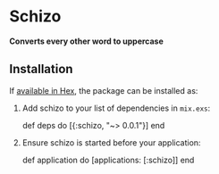 # Schizo

**Converts every other word to uppercase**

## Installation

If [available in Hex](https://hex.pm/docs/publish), the package can be installed as:

  1. Add schizo to your list of dependencies in `mix.exs`:

        def deps do
          [{:schizo, "~> 0.0.1"}]
        end

  2. Ensure schizo is started before your application:

        def application do
          [applications: [:schizo]]
        end
